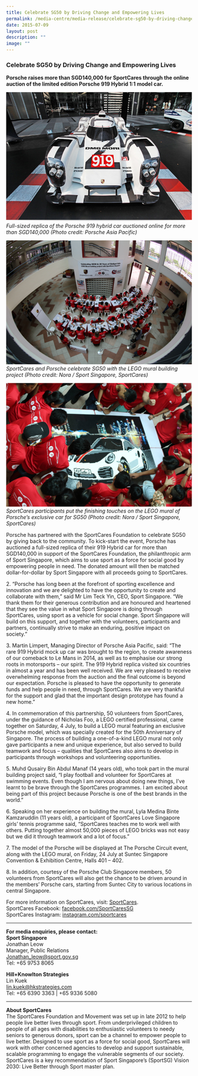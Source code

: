 ```yaml
---
title: Celebrate SG50 by Driving Change and Empowering Lives
permalink: /media-centre/media-release/celebrate-sg50-by-driving-change-and-empowering-lives/
date: 2015-07-09
layout: post
description: ""
image: ""
---
```

### **Celebrate SG50 by Driving Change and Empowering Lives**

**Porsche raises more than SGD140,000 for SportCares through the online auction of the limited edition Porsche 919 Hybrid 1:1 model car.**

![](/images/Media%20Centre/Media%20Release/2015/July/Full%20sized%20replica.jpeg)
_Full-sized replica of the Porsche 919 hybrid car auctioned online for more than SGD140,000 (Photo credit: Porsche Asia Pacific)_

![](/images/Media%20Centre/Media%20Release/2015/July/Lego%20mural%20building%20project.jpeg)
_SportCares and Porsche celebrate SG50 with the LEGO mural building project (Photo credit: Nora / Sport Singapore, SportCares)_

![](/images/Media%20Centre/Media%20Release/2015/July/Finishing%20touches.jpeg)
_SportCares participants put the finishing touches on the LEGO mural of Porsche’s exclusive car for SG50 (Photo credit: Nora / Sport Singapore, SportCares)_

Porsche has partnered with the SportCares Foundation to celebrate SG50 by giving back to the community. To kick-start the event, Porsche has auctioned a full-sized replica of their 919 Hybrid car for more than SGD140,000 in support of the SportCares Foundation, the philanthropic arm of Sport Singapore, which aims to use sport as a force for social good by empowering people in need. The donated amount will then be matched dollar-for-dollar by Sport Singapore with all proceeds going to SportCares.

2\. “Porsche has long been at the forefront of sporting excellence and innovation and we are delighted to have the opportunity to create and collaborate with them,” said Mr Lim Teck Yin, CEO, Sport Singapore. “We thank them for their generous contribution and are honoured and heartened that they see the value in what Sport Singapore is doing through SportCares, using sport as a vehicle for social change. Sport Singapore will build on this support, and together with the volunteers, participants and partners, continually strive to make an enduring, positive impact on society.”

3\. Martin Limpert, Managing Director of Porsche Asia Pacific, said: “The rare 919 Hybrid mock up car was brought to the region, to create awareness of our comeback to Le Mans in 2014, as well as to emphasise our strong roots in motorsports – our spirit. The 919 Hybrid replica visited six countries in almost a year and has been well received. We are very pleased to receive overwhelming response from the auction and the final outcome is beyond our expectation. Porsche is pleased to have the opportunity to generate funds and help people in need, through SportCares. We are very thankful for the support and glad that the important design prototype has found a new home.”

4\. In commemoration of this partnership, 50 volunteers from SportCares, under the guidance of Nicholas Foo, a LEGO certified professional, came together on Saturday, 4 July, to build a LEGO mural featuring an exclusive Porsche model, which was specially created for the 50th Anniversary of Singapore. The process of building a one-of-a-kind LEGO mural not only gave participants a new and unique experience, but also served to build teamwork and focus – qualities that SportCares also aims to develop in participants through workshops and volunteering opportunities.

5\. Muhd Qusairy Bin Abdul Manaf (14 years old), who took part in the mural building project said, “I play football and volunteer for SportCares at swimming events. Even though I am nervous about doing new things, I’ve learnt to be brave through the SportCares programmes. I am excited about being part of this project because Porsche is one of the best brands in the world.”

6\. Speaking on her experience on building the mural, Lyla Medina Binte Kamzaruddin (11 years old), a participant of SportCares Love Singapore girls’ tennis programme said, “SportCares teaches me to work well with others. Putting together almost 50,000 pieces of LEGO bricks was not easy but we did it through teamwork and a lot of focus.”

7\. The model of the Porsche will be displayed at The Porsche Circuit event, along with the LEGO mural, on Friday, 24 July at Suntec Singapore Convention &amp; Exhibition Centre, Halls 401 – 402.

8\. In addition, courtesy of the Porsche Club Singapore members, 50 volunteers from SportCares will also get the chance to be driven around in the members’ Porsche cars, starting from Suntec City to various locations in central Singapore.

For more information on SportCares, visit: [SportCares](/our-work/sportcares/).<br>
SportCares Facebook: [facebook.com/SportCaresSG](https://www.facebook.com/SportCaresSG)<br>
SportCares Instagram: [instagram.com/sportcares](https://instagram.com/sportcares/)

---

**For media enquiries, please contact:**
<br>
**Sport Singapore**<br>
Jonathan Leow<br>
Manager, Public Relations<br>
[Jonathan\_leow@sport.gov.sg](mailto:Jonathan_leow@sport.gov.sg)<br>
Tel: +65 9753 8065

**Hill+Knowlton Strategies**<br>
Lin Kuek<br>
[lin.kuek@hkstrategies.com](mailto:lin.kuek@hkstrategies.com)<br>
Tel: +65 6390 3363 | +65 9336 5080

---

**About SportCares**<br>
The SportCares Foundation and Movement was set up in late 2012 to help people live better lives through sport. From underprivileged children to people of all ages with disabilities to enthusiastic volunteers to needy seniors to generous donors, sport can be a channel to empower people to live better. Designed to use sport as a force for social good, SportCares will work with other concerned agencies to develop and support sustainable, scalable programming to engage the vulnerable segments of our society. SportCares is a key recommendation of Sport Singapore’s (SportSG) Vision 2030: Live Better through Sport master plan.